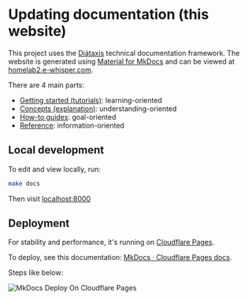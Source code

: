 # Updating documentation (this website)

This project uses the [Diátaxis](https://diataxis.fr) technical documentation framework.
The website is generated using [Material for MkDocs](https://squidfunk.github.io/mkdocs-material) and can be viewed at [homelab2.e-whisper.com](https://homelab2.e-whisper.com).

There are 4 main parts:

- [Getting started (tutorials)](https://diataxis.fr/tutorials): learning-oriented
- [Concepts (explanation)](https://diataxis.fr/explanation): understanding-oriented
- [How-to guides](https://diataxis.fr/how-to-guides): goal-oriented
- [Reference](https://diataxis.fr/reference): information-oriented

## Local development

To edit and view locally, run:

```sh
make docs
```

Then visit [localhost:8000](http://localhost:8000)

## Deployment

For stability and performance, it's running on [Cloudflare Pages](https://developers.cloudflare.com/pages/).

To deploy, see this documentation: [MkDocs · Cloudflare Pages docs](https://developers.cloudflare.com/pages/framework-guides/deploy-an-mkdocs-site/#_top).

Steps like below:

![MkDocs Deploy On Cloudflare Pages](TODO:)
